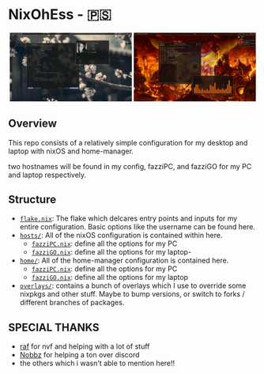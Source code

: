 # NixOhEss - 🇵🇸

<p align="center">
  <img src="showcase1.jpg" width="49%">
  <img src="showcase2.jpg" width="49%">
</p>

## Overview

This repo consists of a relatively simple configuration for my desktop and
laptop with nixOS and home-manager.

two hostnames will be found in my config, fazziPC, and fazziGO for my PC and
laptop respectively.

## Structure

- [`flake.nix`](./flake.nix): The flake which delcares entry points and inputs
  for my entire configuration. Basic options like the username can be found
  here.
- [`hosts/`](./hosts/): All of the nixOS configuration is contained within here.
  - [`fazziPC.nix`](./hosts/fazziPC.nix): define all the options for my PC
  - [`fazziGO.nix`](./hosts/fazziGO.nix): define all the options for my laptop-
- [`home/`](./home/): All of the home-manager configuration is contained here.
  - [`fazziPC.nix`](./home/fazziPC.nix): define all the options for my PC
  - [`fazziGO.nix`](./home/fazziGO.nix): define all the options for my laptop
- [`overlays/`](./overlays/): contains a bunch of overlays which I use to
  override some nixpkgs and other stuff. Maybe to bump versions, or switch to
  forks / different branches of packages.

## SPECIAL THANKS

- [raf](https://github.com/NotAShelf) for nvf and helping with a lot of stuff
- [Nobbz](https://github.com/NobbZ) for helping a ton over discord
- the others which i wasn't able to mention here!!
